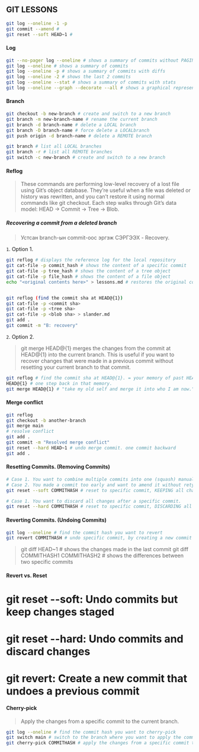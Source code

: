 ## GIT LESSONS

```bash
git log --oneline -1 -p
git commit --amend #
git reset --soft HEAD~1 #
```

#### Log

```bash
git --no-pager log --oneline # shows a summary of commits without PAGING
git log --oneline # shows a summary of commits
git log --oneline -p # shows a summary of commits with diffs
git log --oneline -2 # shows the last 2 commits
git log --oneline --stat # shows a summary of commits with stats
git log --oneline --graph --decorate --all # shows a graphical representation of the commit
```

#### Branch

```bash
git checkout -b new-branch # create and switch to a new branch
git branch -m new-branch-name # rename the current branch
git branch -d branch-name # delete a LOCAL branch
git branch -D branch-name # force delete a LOCALbranch
git push origin -d branch-name # delete a REMOTE branch

git branch # list all LOCAL branches
git branch -r # list all REMOTE branches
git switch -c new-branch # create and switch to a new branch
```

#### Reflog

> These commands are performing low-level recovery of a lost file using Git’s object database. They’re useful when a file was deleted or history was rewritten, and you can’t restore it using normal commands like git checkout. Each step walks through Git’s data model: HEAD → Commit → Tree → Blob.

##### Recovering a commit from a deleted branch

> Устсан branch-ын commit-оос эргэж СЭРГЭЭХ - Recovery.

`1`. Option 1.

```bash
git reflog # displays the reference log for the local repository
git cat-file -p commit_hash # shows the content of a specific commit
git cat-file -p tree_hash # shows the content of a tree object
git cat-file -p file_hash # shows the content of a file object
echo "<original contents here>" > lessons.md # restores the original contents of lessons.md


git reflog (find the commit sha at HEAD@{1})
git cat-file -p <commit sha>
git cat-file -p <tree sha>
git cat-file -p <blob sha> > slander.md
git add .
git commit -m "B: recovery"
```

`2`. Option 2.

> git merge HEAD@{1} merges the changes from the commit at HEAD@{1} into the current branch. This is useful if you want to recover changes that were made in a previous commit without resetting your current branch to that commit.

```bash
git reflog # find the commit sha at HEAD@{1}. = your memory of past HEAD positions.
HEAD@{1} # one step back in that memory.
git merge HEAD@{1} # "take my old self and merge it into who I am now."
```

#### Merge conflict

```bash
git reflog
git checkout -b another-branch
git merge main
# resolve conflict
git add .
git commit -m "Resolved merge conflict"
git reset --hard HEAD~1 # undo merge commit. one commit backward
git add .
```

#### Resetting Commits. (Removing Commits)

```bash
# Case 1. You want to combine multiple commits into one (squash) manually.
# Case 2. You made a commit too early and want to amend it without retyping everything.
git reset --soft COMMITHASH # reset to specific commit, KEEPING all changes after it.

# Case 1. You want to discard all changes after a specific commit.
git reset --hard COMMITHASH # reset to specific commit, DISCARDING all changes after it. But DANGEROUS!. It would be deleted FOREVER!.
```

#### Reverting Commits. (Undoing Commits)

```bash
git log --oneline # find the commit hash you want to revert
git revert COMMITHASH # undo specific commit, by creating a new commit that reverses the changes made in the specified commit
```

> git diff HEAD~1 # shows the changes made in the last commit
> git diff COMMITHASH1 COMMITHASH2 # shows the differences between two specific commits

#### Revert vs. Reset

# git reset --soft: Undo commits but keep changes staged

# git reset --hard: Undo commits and discard changes

# git revert: Create a new commit that undoes a previous commit

#### Cherry-pick

> Apply the changes from a specific commit to the current branch.

```bash
git log --oneline # find the commit hash you want to cherry-pick
git switch main # switch to the branch where you want to apply the commit
git cherry-pick COMMITHASH # apply the changes from a specific commit to the current branch
```
